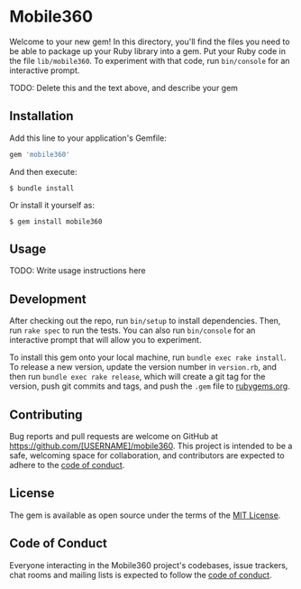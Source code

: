 # Mobile360

Welcome to your new gem! In this directory, you'll find the files you need to be able to package up your Ruby library into a gem. Put your Ruby code in the file `lib/mobile360`. To experiment with that code, run `bin/console` for an interactive prompt.

TODO: Delete this and the text above, and describe your gem

## Installation

Add this line to your application's Gemfile:

```ruby
gem 'mobile360'
```

And then execute:

    $ bundle install

Or install it yourself as:

    $ gem install mobile360

## Usage

TODO: Write usage instructions here

## Development

After checking out the repo, run `bin/setup` to install dependencies. Then, run `rake spec` to run the tests. You can also run `bin/console` for an interactive prompt that will allow you to experiment.

To install this gem onto your local machine, run `bundle exec rake install`. To release a new version, update the version number in `version.rb`, and then run `bundle exec rake release`, which will create a git tag for the version, push git commits and tags, and push the `.gem` file to [rubygems.org](https://rubygems.org).

## Contributing

Bug reports and pull requests are welcome on GitHub at https://github.com/[USERNAME]/mobile360. This project is intended to be a safe, welcoming space for collaboration, and contributors are expected to adhere to the [code of conduct](https://github.com/[USERNAME]/mobile360/blob/master/CODE_OF_CONDUCT.md).


## License

The gem is available as open source under the terms of the [MIT License](https://opensource.org/licenses/MIT).

## Code of Conduct

Everyone interacting in the Mobile360 project's codebases, issue trackers, chat rooms and mailing lists is expected to follow the [code of conduct](https://github.com/[USERNAME]/mobile360/blob/master/CODE_OF_CONDUCT.md).
